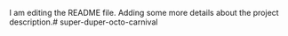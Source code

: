I am editing the README file. Adding some more details about the project description.# super-duper-octo-carnival
